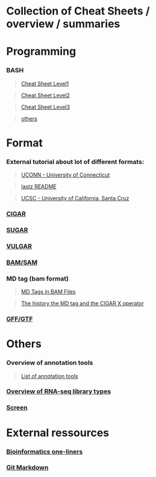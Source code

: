Collection of Cheat Sheets / overview / summaries
===========================

# Programming

### BASH
 >[Cheat Sheet Level1](https://github.com/NBISweden/GAAS/blob/master/annotation/CheatSheet/Bash_cheat_%20sheet_level1.pdf)

 >[Cheat Sheet Level2](https://github.com/NBISweden/GAAS/blob/master/annotation/CheatSheet/Bash_cheat_%20sheet_level2.pdf) 

 >[Cheat Sheet Level3](https://github.com/NBISweden/GAAS/blob/master/annotation/CheatSheet/Bash_cheat_%20sheet_level3.pdf) 
 
 >[others](bash_other.md)
 
# Format

### External tutorial about lot of different formats:
 >[UCONN - University of Connecticut](https://bioinformatics.uconn.edu/resources-and-events/tutorials-2/file-formats-tutorial/)
 
 >[lastz README](http://www.bx.psu.edu/~rsharris/lastz/newer/README.lastz-1.02.40.html#ex_cigar)
 
 >[UCSC - University of California, Santa Cruz](https://genome.ucsc.edu/FAQ/FAQformat.html)

### [CIGAR](cigar.md)
### [SUGAR](sugar.md)
### [VULGAR](vulgar.md)
### [BAM/SAM](https://samtools.github.io/hts-specs/SAMv1.pdf)
### MD tag (bam format)

 >[MD Tags in BAM Files](https://github.com/vsbuffalo/devnotes/wiki/The-MD-Tag-in-BAM-Files)
    
 >[The history the MD tag and the CIGAR X operator](http://lh3.github.io/2018/03/27/the-history-the-cigar-x-operator-and-the-md-tag)
    
### [GFF/GTF](gxf.md)

# Others

### Overview of annotation tools
 >[List of annotation tools](https://github.com/NBISweden/GAAS/blob/master/annotation/CheatSheet/annotation_tools.md)

### [Overview of RNA-seq library types](rnaseq_library_types.md)

### [Screen](screen.md)

# External ressources

### [Bioinformatics one-liners](https://github.com/stephenturner/oneliners)

### [Git Markdown](https://guides.github.com/features/mastering-markdown/)
